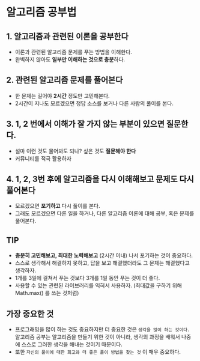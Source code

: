 # 알고리즘 공부법

## 1. 알고리즘과 관련된 이론을 공부한다
* 이론과 관련된 알고리즘 문제를 푸는 방법을 이해한다.
* 완벽하지 않아도 **일부만 이해하는 것으로 충분**하다.
## 2. 관련된 알고리즘 문제를 풀어본다
* 한 문제는 길어야 **2시간** 정도만 고민해본다.
* 2시간이 지나도 모르겠으면 정답 소스를 보거나 다른 사람의 풀이를 본다.
## 3. 1, 2 번에서 이해가 잘 가지 않는 부분이 있으면 질문한다.
* 설마 이런 것도 물어봐도 되나? 싶은 것도 **질문해야 한다**
* 커뮤니티를 적극 활용하자
## 4. 1, 2, 3번 후에 알고리즘을 다시 이해해보고 문제도 다시 풀어본다
* 모르겠으면 **포기하고** 다시 풀이를 본다.
* 그래도 모르겠으면 다른 일을 하거나, 다른 알고리즘 이론에 대해 공부, 혹은 문제를 풀어본다.

## TIP
* **충분히 고민해보고, 최대한 노력해보고** (2시간 이내) 나서 포기하는 것이 중요하다.
* 스스로 생각해서 해결하지 못하고, 답을 보고 해결했더라도 그 문제는 해결했다고 생각하자.
* 1개를 3일에 걸쳐서 푸는 것보다 3개를 1일 동안 푸는 것이 더 좋다.
* 사용할 수 있는 관련된 라이브러리를 익혀서 사용하자. (최대값을 구하기 위해 Math.max() 를 쓰는 것처럼)

## 가장 중요한 것
* 프로그래밍을 많이 하는 것도 중요하지만 더 중요한 것은 
`생각을 많이 하는 것이다.` 알고리즘 공부는 알고리즘을 만들기 위한 것이 아니라, 생각의 과정을 배워서 나중에 스스로 그러한 생각을 해내는 것이기 때문이다.
* 또한 `자신의 풀이에 대한 회고와 더 좋은 풀이 방법을 찾는 것` 이 매우 중요하다.



